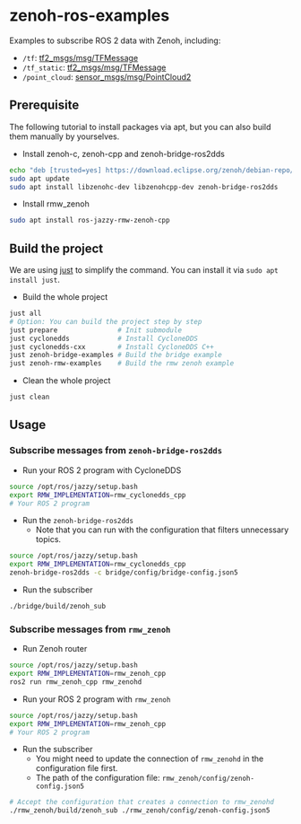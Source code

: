 # zenoh-ros-examples

Examples to subscribe ROS 2 data with Zenoh, including:

* `/tf`: [tf2_msgs/msg/TFMessage](https://github.com/ros2/geometry2/blob/rolling/tf2_msgs/msg/TFMessage.msg)
* `/tf_static`: [tf2_msgs/msg/TFMessage](https://github.com/ros2/geometry2/blob/rolling/tf2_msgs/msg/TFMessage.msg)
* `/point_cloud`: [sensor_msgs/msg/PointCloud2](https://github.com/ros2/common_interfaces/blob/rolling/sensor_msgs/msg/PointCloud2.msg)

## Prerequisite

The following tutorial to install packages via apt, but you can also build them manually by yourselves.

* Install zenoh-c, zenoh-cpp and zenoh-bridge-ros2dds

```bash
echo "deb [trusted=yes] https://download.eclipse.org/zenoh/debian-repo/ /" | sudo tee -a /etc/apt/sources.list > /dev/null
sudo apt update
sudo apt install libzenohc-dev libzenohcpp-dev zenoh-bridge-ros2dds
```

* Install rmw_zenoh

```bash
sudo apt install ros-jazzy-rmw-zenoh-cpp
```

## Build the project

We are using [just](https://github.com/casey/just) to simplify the command.
You can install it via `sudo apt install just`.

* Build the whole project

```bash
just all
# Option: You can build the project step by step
just prepare               # Init submodule
just cyclonedds            # Install CycloneDDS
just cyclonedds-cxx        # Install CycloneDDS C++
just zenoh-bridge-examples # Build the bridge example
just zenoh-rmw-examples    # Build the rmw zenoh example
```

* Clean the whole project

```bash
just clean
```

## Usage

### Subscribe messages from `zenoh-bridge-ros2dds`

* Run your ROS 2 program with CycloneDDS

```bash
source /opt/ros/jazzy/setup.bash
export RMW_IMPLEMENTATION=rmw_cyclonedds_cpp
# Your ROS 2 program
```

* Run the `zenoh-bridge-ros2dds`
  * Note that you can run with the configuration that filters unnecessary topics.

```bash
source /opt/ros/jazzy/setup.bash
export RMW_IMPLEMENTATION=rmw_cyclonedds_cpp
zenoh-bridge-ros2dds -c bridge/config/bridge-config.json5
```

* Run the subscriber

```bash
./bridge/build/zenoh_sub
```

### Subscribe messages from `rmw_zenoh`

* Run Zenoh router

```bash
source /opt/ros/jazzy/setup.bash
export RMW_IMPLEMENTATION=rmw_zenoh_cpp
ros2 run rmw_zenoh_cpp rmw_zenohd
```

* Run your ROS 2 program with `rmw_zenoh`

```bash
source /opt/ros/jazzy/setup.bash
export RMW_IMPLEMENTATION=rmw_zenoh_cpp
# Your ROS 2 program
```

* Run the subscriber
  * You might need to update the connection of `rmw_zenohd` in the configuration file first.
  * The path of the configuration file: `rmw_zenoh/config/zenoh-config.json5`

```bash
# Accept the configuration that creates a connection to rmw_zenohd
./rmw_zenoh/build/zenoh_sub ./rmw_zenoh/config/zenoh-config.json5
```
